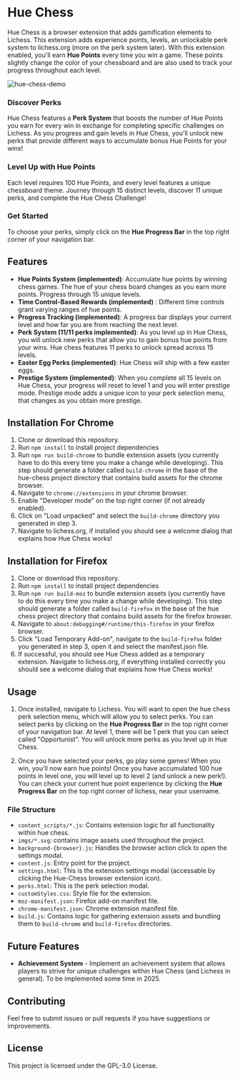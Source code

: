 # Hue Chess

Hue Chess is a browser extension that adds gamification elements to Lichess. This extension adds experience points, levels, an unlockable perk system to lichess.org (more on the perk system later). With this extension enabled, you'll earn **Hue Points** every time you win a game. These points slightly change the color of your chessboard and are also used to track your progress throughout each level.

![hue-chess-demo](https://github.com/user-attachments/assets/26f7d783-bc36-414b-bb34-0448abc795be)


### Discover Perks
Hue Chess features a **Perk System** that boosts the number of Hue Points you earn for every win in exchange for completing specific challenges on Lichess. As you progress and gain levels in Hue Chess, you'll unlock new perks that provide different ways to accumulate bonus Hue Points for your wins!

### Level Up with Hue Points
Each level requires 100 Hue Points, and every level features a unique chessboard theme. Journey through 15 distinct levels, discover 11 unique perks, and complete the Hue Chess Challenge!

### Get Started
To choose your perks, simply click on the **Hue Progress Bar** in the top right corner of your navigation bar.

## Features

- **Hue Points System (implemented)**: Accumulate hue points by winning chess games. The hue of your chess board changes as you earn more points. Progress through 15 unique levels. 
- **Time Control-Based Rewards (implemented)** : Different time controls grant varying ranges of hue points. 
- **Progress Tracking (implemented)**: A progress bar displays your current level and how far you are from reaching the next level.
- **Perk System (11/11 perks implemented)**: As you level up in Hue Chess, you will unlock new perks that allow you to gain bonus hue points from your wins. Hue chess features 11 perks to unlock spread across 15 levels. 
- **Easter Egg Perks (implemented)**: Hue Chess will ship with a few easter eggs. 
- **Prestige System (implemented)**: When you complete all 15 levels on Hue Chess, your progress will reset to level 1 and you will enter prestige mode. Prestige mode adds a unique icon to your perk selection menu, that changes as you obtain more prestige.

## Installation For Chrome

1. Clone or download this repository.
2. Run `npm install` to install project dependencies
3. Run `npm run build-chrome` to bundle extension assets (you currently have to do this every time you make a change while developing). This step should generate a folder called `build-chrome` in the base of the hue-chess project directory that contains build assets for the chrome browser. 
4. Navigate to `chrome://extensions` in your chrome browser.
5. Enable "Developer mode" on the top right corner (if not already enabled).
6. Click on "Load unpacked" and select the `build-chrome` directory you generated in step 3. 
7. Navigate to lichess.org, if installed you should see a welcome dialog that explains how Hue Chess works!

## Installation for Firefox

1. Clone or download this repository.
2. Run `npm install` to install project dependencies
3. Run `npm run build-moz` to bundle extension assets (you currently have to do this every time you make a change while developing). This step should generate a folder called `build-firefox` in the base of the hue chess project directory that contains build assets for the firefox browser.
4. Navigate to `about:debugging#/runtime/this-firefox` in your firefox browser.
5. Click "Load Temporary Add-on", navigate to the `build-firefox` folder you generated in step 3, open it and select the manifest.json file. 
6. If successful, you should see Hue Chess added as a temporary extension. Navigate to lichess.org, if everything installed correctly you should see a welcome dialog that explains how Hue Chess works! 

## Usage

1. Once installed, navigate to Lichess. You will want to open the hue chess perk selection menu, which will allow you to select perks. You can select perks by clicking on the **Hue Progress Bar** in the top right corner of your navigation bar. At level 1, there will be 1 perk that you can select called "Opportunist". You will unlock more perks as you level up in Hue Chess. 

2. Once you have selected your perks, go play some games! When you win, you'll now earn hue points! Once you have accumulated 100 hue points in level one, you will level up to level 2 (and unlock a new perk!). You can check your current hue point experience by clicking the **Hue Progress Bar** on the top right corner of lichess, near your username. 

### File Structure

- `content_scripts/*.js`: Contains extension logic for all functionality within hue chess.
- `imgs/*.svg`: contains image assets used throughout the project. 
- `background-{browser}.js`: Handles the browser action click to open the settings modal.
- `content.js`: Entry point for the project. 
- `settings.html`: This is the extension settings modal (accessable by clicking the Hue-Chess browser extension icon).
- `perks.html`: This is the perk selection modal. 
- `customStyles.css`: Style file for the extension.
- `moz-manifest.json`: Firefox add-on manifest file.
- `chrome-manifest.json`: Chrome extension manifest file.
- `build.js`: Contains logic for gathering extension assets and bundling them to `build-chrome` and `build-firefox` directories. 

## Future Features

- **Achievement System** - Implement an achievement system that allows players to strive for unique challenges within Hue Chess (and Lichess in general). To be implemented some time in 2025. 

## Contributing

Feel free to submit issues or pull requests if you have suggestions or improvements.

## License

This project is licensed under the GPL-3.0 License.
